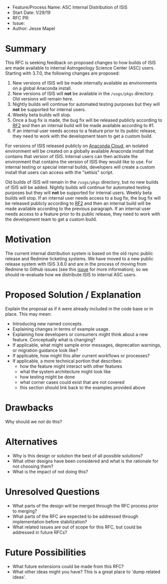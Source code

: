 - Feature/Process Name: ASC Internal Distribution of ISIS
- Start Date: 1/29/19
- RFC PR:
- Issue:
- Author: Jesse Mapel

<!-- This is a comment block that is not visible. We provide some instructions in here. When submitting an RFC please copy this template into a new wiki page titled RFC#:Title, where the number is the next incrementing number. If you would like to submit an RFC, but are unable to edit the wiki, please open an issue and we will assist you in getting your RFC posted. Please fill in, to the largest extent possible, the template below describing your RFC. After that, be active on the associated issue and we can move the RFC through the process.-->

# Summary
This RFC is seeking feedback on proposed changes to how builds of ISIS are made available to internal Astrogeology Science Center (ASC) users. Starting with 3.7.0, the following changes are proposed:

1. New versions of ISIS will be made internally available as environments on a global Anaconda install.
1. New versions of ISIS will **not** be available in the `/usgs/pkgs` directory. Old versions will remain here.
1. Nightly builds will continue for automated testing purposes but they will **not** be supported for internal users.
1. Weekly beta builds will stop.
1. Once a bug fix is made, the bug fix will be released publicly according to [RF2](https://github.com/USGS-Astrogeology/ISIS3/wiki/RFC2:-Release-Process) and then an internal build will be made available according to #1.
1. If an internal user needs access to a feature prior to its public release, they need to work with the development team to get a custom build.

For versions of ISIS released publicly on [Anaconda Cloud](https://anaconda.org/usgs-astrogeology/isis3), an isolated environment will be created on a globally available Anaconda install that contains that version of ISIS. Internal users can then activate the environment that contains the version of ISIS they would like to use. For internal testing or special internal builds, developers will create a custom install that users can access with the "setisis" script.

Old builds of ISIS will remain in the `/usgs/pkgs` directory, but no new builds of ISIS will be added. Nightly builds will continue for automated testing purposes but they will **not** be supported for internal users. Weekly beta builds will stop. If an internal user needs access to a bug fix, the bug fix will be released publicly according to [RF2](https://github.com/USGS-Astrogeology/ISIS3/wiki/RFC2:-Release-Process) and then an internal build will be made available according to the previous paragraph. If an internal user needs access to a feature prior to its public release, they need to work with the development team to get a custom build.

# Motivation
The current internal distribution system is based on the old rsync public release and Redmine ticketing systems. We have moved to a new public release system with ISIS 3.6.0 and are in the process of moving from Redmine to Github issues (see this [issue](https://github.com/USGS-Astrogeology/ISIS3/issues/678) for more information); so we should re-evaluate how we distribute ISIS to internal ASC users.



# Proposed Solution / Explanation
Explain the proposal as if it were already included in the code base or in place. This may mean:

- Introducing new named concepts.
- Explaining changes in terms of example usage.
- Explaining how developers or consumers might think about a new feature. Conceptually what is changing?
- If applicable, what might sample error messages, deprecation warnings, or migration guidance look like?
- If applicable, how might this alter current workflows or processes?
- If applicable, a more technical portion that describes:
  - how the feature might interact with other features
  - what the system architecture might look like
  - how testing might be done
  - what corner cases could exist that are not covered
  - this section should link back to the examples provided above

# Drawbacks
Why should we *not* do this?

# Alternatives
  - Why is this design or solution the best of all possible solutions?
  - What other designs have been considered and what is the rationale for not choosing them?
  - What is the impact of not doing this?

# Unresolved Questions
  - What parts of the design will be merged through the RFC process prior to merging?
  - What parts of the RFC are expected to be addressed through implementation before stabilization?
  - What related issues are out of scope for this RFC, but could be addressed in future RFCs?

# Future Possibilities
  - What future extensions could be made from this RFC?
  - What other ideas might you have? This is a great place to 'dump related ideas'.